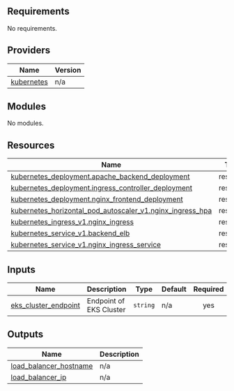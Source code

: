 ## Requirements

No requirements.

## Providers

| Name | Version |
|------|---------|
| <a name="provider_kubernetes"></a> [kubernetes](#provider\_kubernetes) | n/a |

## Modules

No modules.

## Resources

| Name | Type |
|------|------|
| [kubernetes_deployment.apache_backend_deployment](https://registry.terraform.io/providers/hashicorp/kubernetes/latest/docs/resources/deployment) | resource |
| [kubernetes_deployment.ingress_controller_deployment](https://registry.terraform.io/providers/hashicorp/kubernetes/latest/docs/resources/deployment) | resource |
| [kubernetes_deployment.nginx_frontend_deployment](https://registry.terraform.io/providers/hashicorp/kubernetes/latest/docs/resources/deployment) | resource |
| [kubernetes_horizontal_pod_autoscaler_v1.nginx_ingress_hpa](https://registry.terraform.io/providers/hashicorp/kubernetes/latest/docs/resources/horizontal_pod_autoscaler_v1) | resource |
| [kubernetes_ingress_v1.nginx_ingress](https://registry.terraform.io/providers/hashicorp/kubernetes/latest/docs/resources/ingress_v1) | resource |
| [kubernetes_service_v1.backend_elb](https://registry.terraform.io/providers/hashicorp/kubernetes/latest/docs/resources/service_v1) | resource |
| [kubernetes_service_v1.nginx_ingress_service](https://registry.terraform.io/providers/hashicorp/kubernetes/latest/docs/resources/service_v1) | resource |

## Inputs

| Name | Description | Type | Default | Required |
|------|-------------|------|---------|:--------:|
| <a name="input_eks_cluster_endpoint"></a> [eks\_cluster\_endpoint](#input\_eks\_cluster\_endpoint) | Endpoint of EKS Cluster | `string` | n/a | yes |

## Outputs

| Name | Description |
|------|-------------|
| <a name="output_load_balancer_hostname"></a> [load\_balancer\_hostname](#output\_load\_balancer\_hostname) | n/a |
| <a name="output_load_balancer_ip"></a> [load\_balancer\_ip](#output\_load\_balancer\_ip) | n/a |
